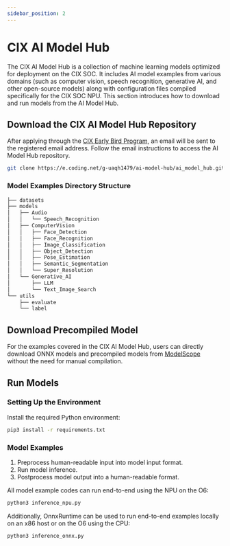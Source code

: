 ```yaml
---
sidebar_position: 2
---
```


# CIX AI Model Hub

The CIX AI Model Hub is a collection of machine learning models optimized for deployment on the CIX SOC. It includes AI model examples from various domains (such as computer vision, speech recognition, generative AI, and other open-source models) along with configuration files compiled specifically for the CIX SOC NPU. This section introduces how to download and run models from the AI Model Hub.

## Download the CIX AI Model Hub Repository

After applying through the [CIX Early Bird Program](./npu-introduction#cix-early-bird-program), an email will be sent to the registered email address. Follow the email instructions to access the AI Model Hub repository.

```bash
git clone https://e.coding.net/g-uaqh1479/ai-model-hub/ai_model_hub.git
```

### Model Examples Directory Structure

```bash
├── datasets
├── models
│   ├── Audio
│   │   └── Speech_Recognition
│   ├── ComputerVision
│   │   ├── Face_Detection
│   │   ├── Face_Recognition
│   │   ├── Image_Classification
│   │   ├── Object_Detection
│   │   ├── Pose_Estimation
│   │   ├── Semantic_Segmentation
│   │   └── Super_Resolution
│   └── Generative_AI
│       ├── LLM
│       └── Text_Image_Search
└── utils
    ├── evaluate
    └── label
```

## Download Precompiled Model

For the examples covered in the CIX AI Model Hub, users can directly download ONNX models and precompiled models from [ModelScope](https://modelscope.cn/models/cix/ai_model_hub_24_Q4/files) without the need for manual compilation.

## Run Models

### Setting Up the Environment

Install the required Python environment:

```bash
pip3 install -r requirements.txt
```

### Model Examples

1. Preprocess human-readable input into model input format.
2. Run model inference.
3. Postprocess model output into a human-readable format.

All model example codes can run end-to-end using the NPU on the O6:

```bash
python3 inference_npu.py
```

Additionally, OnnxRuntime can be used to run end-to-end examples locally on an x86 host or on the O6 using the CPU:

```bash
python3 inference_onnx.py
```
